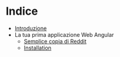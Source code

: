 # Indice

* [Introduzione](README.md)
* La tua prima applicazione Web Angular
  * [Semplice copia di Reddit](capitolo01/paragrafo01.md)
  * [Installation](capitolo01/paragrafo02.md)

